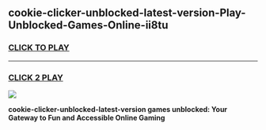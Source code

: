 
## cookie-clicker-unblocked-latest-version-Play-Unblocked-Games-Online-ii8tu
<h3>
<a href="https://premium76.site?title=cookie-clicker-unblocked-latest-version&ref=25A">CLICK TO PLAY</a></h3>
<hr>

<h3>
<a href="https://premium76.site?title=cookie-clicker-unblocked-latest-version&ref=25A">CLICK 2 PLAY</a>
  
</h3>

<a href="https://premium76.site?title=cookie-clicker-unblocked-latest-version&ref=25A"><img src="https://clearcache.store/games.png"></a>


**cookie-clicker-unblocked-latest-version games unblocked: Your Gateway to Fun and Accessible Online Gaming**
